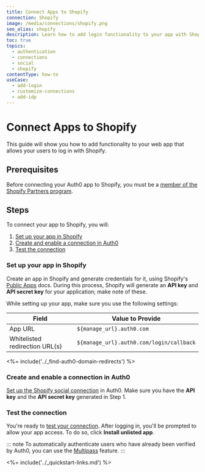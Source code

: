 ```yaml
---
title: Connect Apps to Shopify
connection: Shopify
image: /media/connections/shopify.png
seo_alias: shopify
description: Learn how to add login functionality to your app with Shopify. You will need to generate keys, copy these into your Auth0 settings, and enable the connection.
toc: true
topics:
  - authentication
  - connections
  - social
  - shopify
contentType: how-to
useCase:
  - add-login
  - customize-connections
  - add-idp
---
```

# Connect Apps to Shopify

This guide will show you how to add functionality to your web app that allows your users to log in with Shopify. 

## Prerequisites

Before connecting your Auth0 app to Shopify, you must be a [member of the Shopify Partners program](https://www.shopify.com/partners).

## Steps

To connect your app to Shopify, you will:

1. [Set up your app in Shopify](#set-up-your-app-in-shopify)
2. [Create and enable a connection in Auth0](#create-and-enable-a-connection-in-auth0)
3. [Test the connection](#test-the-connection)

### Set up your app in Shopify

Create an app in Shopify and generate credentials for it, using Shopify's [Public Apps](https://help.shopify.com/en/api/getting-started/authentication/public-authentication#generate-credentials-from-your-partner-dashboard) docs. During this process, Shopify will generate an **API key** and **API secret key** for your application; make note of these.

While setting up your app, make sure you use the following settings:

| Field | Value to Provide |
| - | - |
| App URL | `${manage_url}.auth0.com` |
| Whitelisted redirection URL(s) | `${manage_url}.auth0.com/login/callback` |

<%= include('../_find-auth0-domain-redirects') %>

### Create and enable a connection in Auth0

[Set up the Shopify social connection](/dashboard/guides/connections/set-up-connections-social) in Auth0. Make sure you have the **API key** and the **API secret key** generated in Step 1.

### Test the connection

You're ready to [test your connection](/dashboard/guides/connections/test-connections-social). After logging in, you'll be prompted to allow your app access. To do so, click **Install unlisted app**.

::: note
To automatically authenticate users who have already been verified by Auth0, you can use the [Multipass](https://help.shopify.com/api/reference/multipass) feature.
:::

<%= include('../_quickstart-links.md') %>